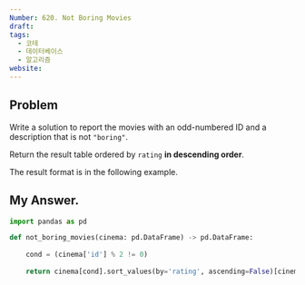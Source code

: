 ```yaml
---
Number: 620. Not Boring Movies
draft: 
tags:
  - 코테
  - 데이터베이스
  - 알고리즘
website:
---
```

## Problem
Write a solution to report the movies with an odd-numbered ID and a description that is not `"boring"`.

Return the result table ordered by `rating` **in descending order**.

The result format is in the following example.


## My Answer.
```python
import pandas as pd

def not_boring_movies(cinema: pd.DataFrame) -> pd.DataFrame:
	
	cond = (cinema['id'] % 2 != 0)
	
	return cinema[cond].sort_values(by='rating', ascending=False)[cinema['description'] != 'boring']

```
